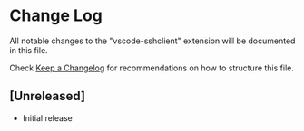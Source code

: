 # Change Log

All notable changes to the "vscode-sshclient" extension will be documented in this file.

Check [Keep a Changelog](http://keepachangelog.com/) for recommendations on how to structure this file.

## [Unreleased]

- Initial release